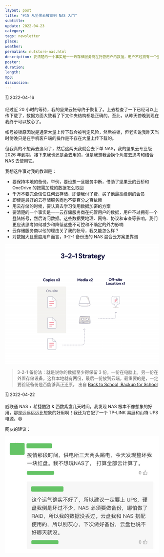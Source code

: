 ```yaml
---
layout: post
title: "#15 从坚果云被锁到 NAS 入门"
subtitle: 
update: 2022-04-23
category: 
tags: newsletter
place: 
weather: 
permalink: nutstore-nas.html
description: 要清楚的一个事实是一一云存储服务商在托管用户的数据，用户不过拥有一个登陆帐号，然后访问数据。这些数据受地理、网络、协议和审查等影响，我们更应该思考如何减少和降低这些不可控和不确定的外力影响。
poster: 
duration: 
length: 
mp3: 
discussion: 
---
```


🗓 2022-04-16

经过近 20 小时的等待，我的坚果云帐号终于恢复了。上去检查了一下已经可以上传下载了，数据方面大致看了下文件夹结构都是正确的。至此，从昨天傍晚到现在我终于可以放心了。

帐号被锁原因说是通常大量上传下载会被判定风险，然后被锁，但老实说我昨天当时傍晚只是在手机客户端的操作是不存在大量上传下载的。

但我真的不想再去追问了，然后这两天我就会去下单 NAS，我的坚果云专业版 2026 年到期，接下来我也还是会去用的，但是我想我会换个角度去思考和结合 NAS 去使用它。

我想这件事对我的教训是：

- 要保持本地的备份。举例，要设想一旦服务中断，借助了坚果云的云桥和 OneDrive 的按需加载的数据怎么取回
- 千万不要完全信任任何云存储，即便我付了费，买了他最高级别的会员
- 即使是最好的云存储服务商也不要百分之百依赖
- 用云存储的时候，要认真去学习使用数据加密的方案
- 要清楚的一个事实是一一云存储服务商在托管用户的数据，用户不过拥有一个登陆帐号，然后访问数据。这些数据受地理、网络、协议和审查等影响，我们更应该思考如何减少和降低这些不可控和不确定的外力影响
- 云存储服务商以他的理由关了我的帐号，我又能怎么样？
- 对数据大且重度用户而言，3-2-1 备份法的 NAS 混合云方案更靠谱

![](/images/2022/04/3-2-1-1-0-1-1024x797.jpg)

> 3-2-1 备份法：就是说你的数据至少得保留 3 份，一份在电脑上，另一份在外置存储设备，这样本地就有两份，最后一份放到云端。最重要的是，一定要验证备份是否能够真正还原。
> 出自 [Back to School, Backup for School](https://web.archive.org/web/20220524082819/https://www.backblaze.com/blog/back-to-school-backup-for-school/)

🗓 2022-04-22

威联通 NAS + 希捷酷狼 & 西数紫盘几天时间，我发现 NAS 根本不像想象的好用，那是远远远远比想象的好用啊！我还为它配了一个 TP-LINK 易展和山特 UPS 电源。😄

网友的建议：

![](/images/2022/04/164873049-8011e181-9104-4760-8f72-fe68fbe1aad7.jpeg)
